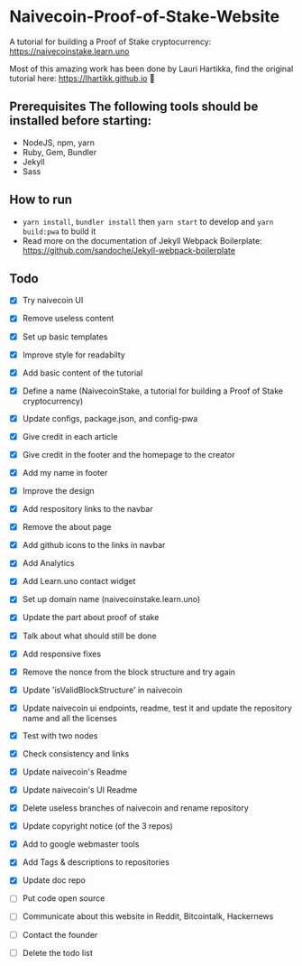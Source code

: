 # Naivecoin-Proof-of-Stake-Website

A tutorial for building a Proof of Stake cryptocurrency: https://naivecoinstake.learn.uno

Most of this amazing work has been done by Lauri Hartikka, find the original tutorial here: https://lhartikk.github.io 👏

## Prerequisites The following tools should be installed before starting:
* NodeJS, npm, yarn
* Ruby, Gem, Bundler
* Jekyll
* Sass

## How to run
* `yarn install`, `bundler install` then `yarn start` to develop and `yarn build:pwa` to build it
* Read more on the documentation of Jekyll Webpack Boilerplate: https://github.com/sandoche/Jekyll-webpack-boilerplate

## Todo
- [x] Try naivecoin UI
- [x] Remove useless content
- [x] Set up basic templates
- [x] Improve style for readabilty
- [x] Add basic content of the tutorial
- [x] Define a name (NaivecoinStake, a tutorial for building a Proof of Stake cryptocurrency)
- [x] Update configs, package.json, and config-pwa
- [x] Give credit in each article
- [x] Give credit in the footer and the homepage to the creator
- [x] Add my name in footer
- [x] Improve the design
- [x] Add respository links to the navbar
- [x] Remove the about page
- [x] Add github icons to the links in navbar
- [x] Add Analytics
- [x] Add Learn.uno contact widget
- [x] Set up domain name (naivecoinstake.learn.uno)
- [x] Update the part about proof of stake
- [x] Talk about what should still be done
- [x] Add responsive fixes
- [x] Remove the nonce from the block structure and try again
- [x] Update 'isValidBlockStructure' in naivecoin
- [x] Update naivecoin ui endpoints, readme, test it and update the repository name and all the licenses
- [x] Test with two nodes
- [x] Check consistency and links
- [x] Update naivecoin's Readme
- [x] Update naivecoin's UI Readme
- [x] Delete useless branches of naivecoin and rename repository
- [x] Update copyright notice (of the 3 repos)
- [x] Add to google webmaster tools
- [x] Add Tags & descriptions to repositories
- [x] Update doc repo
- [ ] Put code open source
- [ ] Communicate about this website in Reddit, Bitcointalk, Hackernews
- [ ] Contact the founder
- [ ] Delete the todo list


